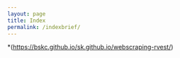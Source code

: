 ```yaml
---
layout: page
title: Index
permalink: /indexbrief/
---
```



*(https://bskc.github.io/sk.github.io/webscraping-rvest/)